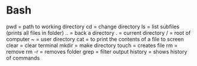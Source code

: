 # Bash
pwd = path to working directory
cd = change directory
ls = list subfiles (prints all files in folder)
.. = back a directory
. = current directory
/ = root of computer
~ = user directory
cat = to print the contents of a file to screen
clear = clear terminal
mkdir = make directory
touch = creates file
rm = remove
rm -r = removes folder
grep = filter output
history = shows history of commands

